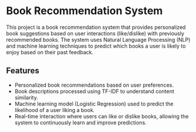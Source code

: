 # Book Recommendation System

This project is a book recommendation system that provides personalized book suggestions based on user interactions (like/dislike) with previously recommended books. The system uses Natural Language Processing (NLP) and machine learning techniques to predict which books a user is likely to enjoy based on their past feedback.

## Features
- Personalized book recommendations based on user preferences.
- Book descriptions processed using TF-IDF to understand content similarity.
- Machine learning model (Logistic Regression) used to predict the likelihood of a user liking a book.
- Real-time interaction where users can like or dislike books, allowing the system to continuously learn and improve predictions.